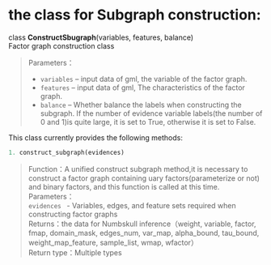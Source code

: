 # the class for Subgraph construction:
class **ConstructSbugraph**(variables, features, balance)               
Factor graph construction class
> Parameters：  
> - `variables` – input data of gml, the variable of the factor graph.         
> - `features` –  input data of gml, The characteristics of the factor graph.           
> - `balance` –   Whether balance the labels when constructing the subgraph. If the number of evidence variable labels(the number of 0 and 1)is quite large, it is set to True, otherwise it is set to False.

This class currently provides the following methods:
```python
1. construct_subgraph(evidences)
```
>Function：A unified construct subgraph method,it is necessary to construct a factor graph containing uary factors(parameterize or not) and binary factors, and this function is called at this time.  
>Parameters：  
>`evidences ` - Variables, edges, and feature sets required when constructing factor graphs    
>Returns：the data for Numbskull inference（weight, variable, factor, fmap, domain_mask, edges_num, var_map, alpha_bound, tau_bound, weight_map_feature, sample_list, wmap, wfactor）  
>Return type：Multiple types